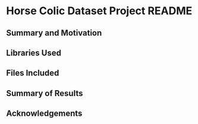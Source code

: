 # Horse Colic Dataset Project README

## Summary and Motivation

## Libraries Used

## Files Included

## Summary of Results

## Acknowledgements
